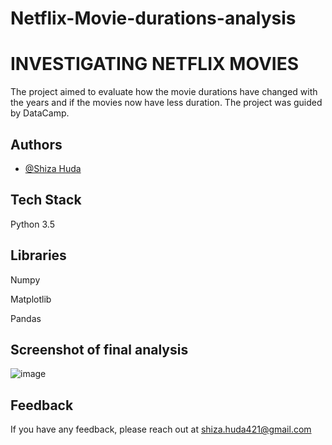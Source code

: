 # Netflix-Movie-durations-analysis

# INVESTIGATING NETFLIX MOVIES

The project aimed to evaluate how the movie durations have changed with the years and if the movies now have less duration. The project was guided by DataCamp.


## Authors

- [@Shiza Huda](https://www.github.com/Shiza-huda)


## Tech Stack

Python 3.5

## Libraries
Numpy

Matplotlib 

Pandas



## Screenshot of final analysis
![image](https://user-images.githubusercontent.com/113924135/222968800-f72419da-4a95-4a76-bd7c-a3b288c32b7f.png)

## Feedback

If you have any feedback, please reach out at shiza.huda421@gmail.com

